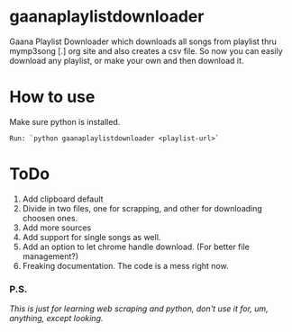 # gaanaplaylistdownloader
Gaana Playlist Downloader which downloads all songs from playlist thru mymp3song [.] org site and also creates a csv file.
So now you can easily download any playlist, or make your own and then download it.
# How to use
Make sure python is installed.

    Run: `python gaanaplaylistdownloader <playlist-url>`
    
# ToDo
  1. Add clipboard default
  2. Divide in two files, one for scrapping, and other for downloading choosen ones.
  3. Add more sources
  4. Add support for single songs as well.
  5. Add an option to let chrome handle download. (For better file management?)
  6. Freaking documentation. The code is a mess right now.
  
### P.S.
  *This is just for learning web scraping and python, don't use it for, um, anything, except looking.*
